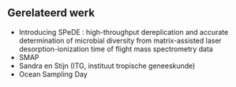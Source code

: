 ## Gerelateerd werk

* Introducing SPeDE : high-throughput dereplication and accurate determination of microbial diversity from matrix-assisted laser desorption-ionization time of flight mass spectrometry data
* SMAP
* Sandra en Stijn (ITG, instituut tropische geneeskunde)
* Ocean Sampling Day
